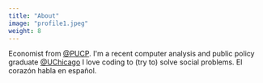 ```yaml
---
title: "About"
image: "profile1.jpeg"
weight: 8
---
```


Economist from  [@PUCP](https://www.pucp.edu.pe/). I'm a recent computer analysis and public policy graduate [@UChicago](https://www.uchicago.edu/) I love coding to (try to) solve social problems. El corazón habla en español. 




